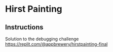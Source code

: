 # Hirst Painting
## Instructions

Solution to the debugging challenge
https://replit.com/@appbrewery/hirstpainting-final